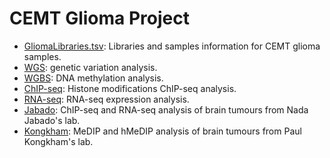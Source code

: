 CEMT Glioma Project
========
* [GliomaLibraries.tsv](./GliomaLibraries.tsv): Libraries and samples information for CEMT glioma samples.          
* [WGS](./WGS/WGS.md): genetic variation analysis.      
* [WGBS](./WGBS/WGBS.md): DNA methylation analysis.  
* [ChIP-seq](./ChIPseq/ChIPseq.md): Histone modifications ChIP-seq analysis.
* [RNA-seq](./RNAseq/RNAseq.md): RNA-seq expression analysis.
* [Jabado](./Jabado): ChIP-seq and RNA-seq analysis of brain tumours from Nada Jabado's lab.
* [Kongkham](./Kongkham): MeDIP and hMeDIP analysis of brain tumours from Paul Kongkham's lab.       
